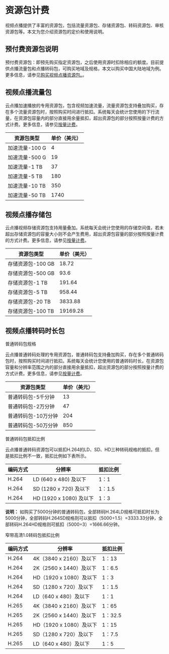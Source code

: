 # 资源包计费

视频点播提供了丰富的资源包，包括流量资源包、存储资源包、转码资源包、审核资源包等。本文为您介绍资源包的定价和使用说明。

## 预付费资源包说明

预付费资源包：即预先购买指定资源包，之后使用资源时扣除相应的额度。目前提供点播流量包和点播转码包，可购买地域及规格，本文以购买中国大陆地域为例。更多信息，请参见[购买视频点播资源包。](https://common-buy-intl.alibabacloud.com/?spm=a3c0i.16119627.2449534240.4.68a3375ds2b0Ta&commodityCode=vod_flow_bag_intl#/buy)。

## 视频点播流量包

云点播加速播放的专用资源包，包含视频加速流量，流量资源包支持叠加购买，存在多个流量资源包时，按照购买时间进行抵扣。系统每天会统计您使用的下行流量，在资源包容量内的部分直接用余量抵扣，超出资源包的部分按照按量计费的方式计费。更多信息，请参见[按量计费](/intl.zh-CN/产品定价/计费概述/按量计费.md)。

|资源包类型|单价（美元）|
|-----|------|
|加速流量-100 G|4|
|加速流量-500 G|19|
|加速流量-1 TB|37|
|加速流量-5 TB|180|
|加速流量-10 TB|350|
|加速流量-50 TB|1740|

## 视频点播存储包

云点播视频存储资源包支持用量叠加。系统每天会统计您使用的存储空间值，若未超出存储资源包的容量大小则不会产生费用，超出资源包容量的部分按照按量计费的方式计费。更多信息，请参见[按量计费](/intl.zh-CN/产品定价/计费概述/按量计费.md)。

|资源包类型|单价（美元）|
|-----|------|
|存储资源包-100 GB|18.72|
|存储资源包-500 GB|93.6|
|存储资源包-1 TB|191.64|
|存储资源包-5 TB|958.44|
|存储资源包-20 TB|3833.88|
|存储资源包-100 TB|19169.28|

## 视频点播转码时长包

普通转码包规格

云点播普通转码处理的专用资源包，普通转码包支持叠加购买，存在多个普通转码包时，按照购买时间进行抵扣。系统每天会统计您使用的普通转码时长，在资源包容量和分辨率范围之内的部分直接用余量抵扣，超出资源包的部分按照按量计费的方式计费。更多信息，请参见[按量计费](/intl.zh-CN/产品定价/计费概述/按量计费.md)。

|资源包类型|单价（美元）|
|-----|------|
|普通转码包-5千分钟|13|
|普通转码包-2万分钟|47|
|普通转码包-10万分钟|204|
|普通转码包-50万分钟|850|

普通转码包抵扣比例

云点播普通转码资源包可以抵扣H.264的LD、SD、HD三种转码规格的抵扣，但是抵扣比例不一致，抵扣比例如下表所示。

|编码方式|分辨率|抵扣比例|
|----|---|----|
|H.264|LD \(640 x 480\) 及以下|1：1|
|H.264|SD \(1280 x 720\) 及以下|1：1.5|
|H.264|HD \(1920 x 1080\) 及以下|1：3|

**说明：** 如购买了5000分钟的普通转码包，全部转码H.264LD规格可抵扣时长为5000分钟，全部转码H.264SD规格则可以抵扣（5000÷1.5）=3333.33分钟，全部转码H.264HD规格则可抵扣（5000÷3）=1666.66分钟。

窄带高清1.0转码包抵扣比例

|编码方式|分辨率|抵扣比例|
|----|---|----|
|H.264|4K（3840 x 2160）及以下|1：13|
|H.264|2K（2560 x 1440）及以下|1：6.5|
|H.264|HD（1920 x 1080）及以下|1：3|
|H.264|SD（1280 x 720）及以下|1：1.5|
|H.264|LD（640 x 480）及以下|1：1|
|H.265|4K（3840 x 2160）及以下|1：65|
|H.265|2K（2560 x 1440）及以下|1：32.5|
|H.265|HD（1920 x 1080）及以下|1：15|
|H.265|SD（1280 x 720）及以下|1：7.5|
|H.265|LD（640 x 480）及以下|1：5|

